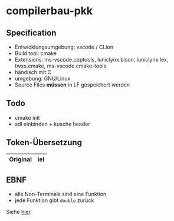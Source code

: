 # compilerbau-pkk

## Specification

- Entwicklungsumgebung: vscode / CLion
- Build tool: cmake
- Extensions: ms-vscode.cpptools, luniclynx.bison, luniclynx.lex, twxs.cmake, ms-vscode.cmake-tools
- händisch mit C
- umgebung: GNU/Linux
- Source Files **müssen** in LF gespeichert werden

## Todo

- cmake init
- sdl einbinden + kusche header

## Token-Übersetzung

| Original | iel |
| -------- | --- |

## EBNF

- alle Non-Terminals sind eine Funktion
- jede Funktion gibt ``double`` zurück

Siehe [hier](syntax.bnf).
